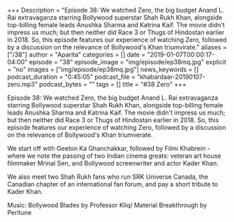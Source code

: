 +++
Description = "Episode 38: We watched Zero, the big budget Anand L. Rai extravaganza starring Bollywood superstar Shah Rukh Khan, alongside top-billing female leads Anushka Sharma and Katrina Kaif. The movie didn't impress us much; but then neither did Race 3 or Thugs of Hindostan earlier in 2018.  So, this episode features our experience of watching Zero, followed by a discussion on the relevance of Bollywood's Khan triumvirate."
aliases = ["/38"]
author = "Aparita"
categories = []
date = "2019-01-07T00:00:17-04:00"
episode = "38"
episode_image = "img/episode/ep38mq.jpg"
explicit = "no"
images = ["img/episode/ep38mq.jpg"]
news_keywords = []
podcast_duration = "0:45:05"
podcast_file = "khabardaar-20190107-zero.mp3"
podcast_bytes = ""
tags = []
title = "#38 Zero"
+++

Episode 38: We watched Zero, the big budget Anand L. Rai extravaganza starring Bollywood superstar Shah Rukh Khan, alongside top-billing female leads Anushka Sharma and Katrina Kaif. The movie didn't impress us much; but then neither did Race 3 or Thugs of Hindostan earlier in 2018.  So, this episode features our experience of watching Zero, followed by a discussion on the relevance of Bollywood's Khan triumverate.

We start off with Geeton Ka Ghanchakkar, followed by Filmi Khabrein - where we note the passing of two Indian cinema greats: veteran art house filmmaker Mrinal Sen, and Bollywood screenwriter and actor Kader Khan.

We also meet two Shah Rukh fans who run SRK Universe Canada, the Canadian chapter of an international fan forum, and pay a short tribute to Kader Khan.

Music: Bollywood Blades by Professor Kliq/ Material Breakthrough by Peritune
